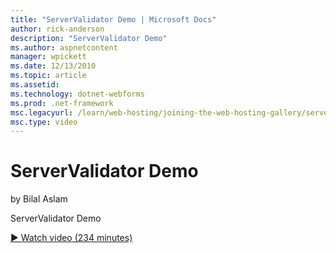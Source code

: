 ```yaml
---
title: "ServerValidator Demo | Microsoft Docs"
author: rick-anderson
description: "ServerValidator Demo"
ms.author: aspnetcontent
manager: wpickett
ms.date: 12/13/2010
ms.topic: article
ms.assetid: 
ms.technology: dotnet-webforms
ms.prod: .net-framework
msc.legacyurl: /learn/web-hosting/joining-the-web-hosting-gallery/servervalidator-demo
msc.type: video
---
```

ServerValidator Demo
====================
by Bilal Aslam

ServerValidator Demo

[&#9654; Watch video (234 minutes)](https://channel9.msdn.com/Blogs/ASP-NET-Site-Videos/servervalidator-demo)